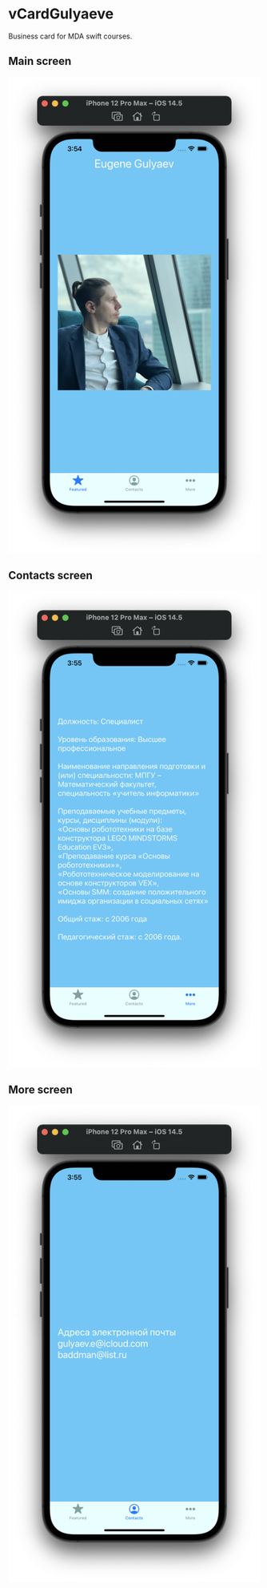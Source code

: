 # vCardGulyaeve
Business card for MDA swift courses.

## Main screen

![Screeenshot 1](https://github.com/gulyaeve/vCardGulyaeve/blob/main/vCardGulyaeve/Screenshots/Screen1.png)

## Contacts screen

![Screeenshot 2](https://github.com/gulyaeve/vCardGulyaeve/blob/main/vCardGulyaeve/Screenshots/Screen2.png)

## More screen

![Screeenshot 3](https://github.com/gulyaeve/vCardGulyaeve/blob/main/vCardGulyaeve/Screenshots/Screen3.png)
